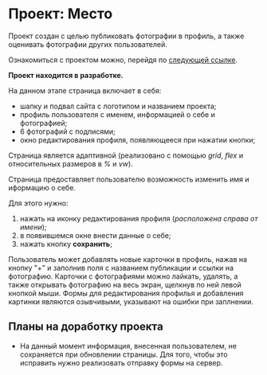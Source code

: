# Проект: Место

Проект создан с целью публиковать фотографии в профиль, а также оценивать фотографии других пользователей. 

Ознакомиться с проектом можно, перейдя по [следующей ссылке](https://darianepochatova.github.io/mesto/).

**Проект находится в разработке.**

На данном этапе страница включает в себя:
* шапку и подвал сайта с логотипом и названием проекта;
* профиль пользователя с именем, информацией о себе и фотографией;
* 6 фотографий с подписями;
* окно редактирования профиля, появляющееся при нажатии кнопки;

Страница является адаптивной (реализовано с помощью *grid*, *flex* и относительных размеров в *%* и *vw*).

Страница предоставляет пользователю возможность изменить имя и иформацию о себе. 

Для этого нужно:
 1. нажать на иконку редактирования профиля (*расположена справа от имени*);
 2. в появившемся окне внести данные о себе;
 3. нажать кнопку **сохранить**;

 Пользователь может добавлять новые карточки в профиль, нажав на кнопку "+" и заполнив поля с названием публикации и ссылки на фотографию. Карточки с фотографиями можно лайкать, удалять, а также открывать фотографию на весь экран, щелкнув по ней левой кнопкой мыши. Формы для редактирования профилья и добавления картинки являются озывчивыми, указывают на ошибки при заплнении.


## Планы на доработку проекта 

* На данный момент информация, внесенная пользователем, не сохраняется при обновлении страницы. Для того, чтобы это исправить нужно реализовать отправку формы на сервер.
